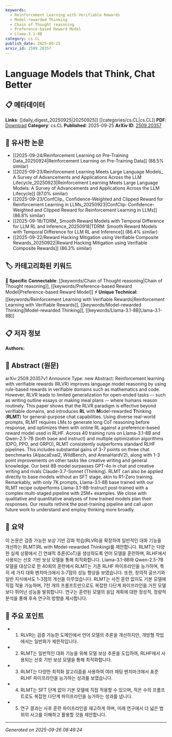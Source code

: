 ```yaml
---
keywords:
  - Reinforcement Learning with Verifiable Rewards
  - Model-rewarded Thinking
  - Chain of Thought reasoning
  - Preference-based Reward Model
  - Llama-3.1-8B
category: cs.CL
publish_date: 2025-09-25
arxiv_id: 2509.20357
---
```


<!-- KEYWORD_LINKING_METADATA:
{
  "processed_timestamp": "2025-09-26T08:49:24.680324",
  "vocabulary_version": "1.0",
  "selected_keywords": [
    "Reinforcement Learning with Verifiable Rewards",
    "Model-rewarded Thinking",
    "Chain of Thought reasoning",
    "Preference-based Reward Model",
    "Llama-3.1-8B"
  ],
  "rejected_keywords": [],
  "similarity_scores": {
    "Reinforcement Learning with Verifiable Rewards": 0.78,
    "Model-rewarded Thinking": 0.82,
    "Chain of Thought reasoning": 0.8,
    "Preference-based Reward Model": 0.77,
    "Llama-3.1-8B": 0.74
  },
  "extraction_method": "AI_prompt_based",
  "budget_applied": true,
  "candidates_json": {
    "candidates": [
      {
        "surface": "Reinforcement Learning with Verifiable Rewards",
        "canonical": "Reinforcement Learning with Verifiable Rewards",
        "aliases": [
          "RLVR"
        ],
        "category": "unique_technical",
        "rationale": "This concept is central to the paper's novel approach and offers a unique perspective on reinforcement learning.",
        "novelty_score": 0.75,
        "connectivity_score": 0.65,
        "specificity_score": 0.85,
        "link_intent_score": 0.78
      },
      {
        "surface": "Model-rewarded Thinking",
        "canonical": "Model-rewarded Thinking",
        "aliases": [
          "RLMT"
        ],
        "category": "unique_technical",
        "rationale": "Introduces a new paradigm that extends beyond verifiable domains, crucial for understanding the paper's contribution.",
        "novelty_score": 0.8,
        "connectivity_score": 0.7,
        "specificity_score": 0.88,
        "link_intent_score": 0.82
      },
      {
        "surface": "Chain of Thought reasoning",
        "canonical": "Chain of Thought reasoning",
        "aliases": [
          "CoT reasoning"
        ],
        "category": "specific_connectable",
        "rationale": "A key technique in enhancing language model reasoning, relevant to the broader NLP community.",
        "novelty_score": 0.55,
        "connectivity_score": 0.85,
        "specificity_score": 0.78,
        "link_intent_score": 0.8
      },
      {
        "surface": "Preference-based Reward Model",
        "canonical": "Preference-based Reward Model",
        "aliases": [],
        "category": "specific_connectable",
        "rationale": "Essential for understanding the optimization process in RLMT, connecting to reinforcement learning frameworks.",
        "novelty_score": 0.6,
        "connectivity_score": 0.82,
        "specificity_score": 0.75,
        "link_intent_score": 0.77
      },
      {
        "surface": "Llama-3.1-8B",
        "canonical": "Llama-3.1-8B",
        "aliases": [],
        "category": "unique_technical",
        "rationale": "Represents a specific model used in experiments, significant for contextualizing results.",
        "novelty_score": 0.7,
        "connectivity_score": 0.68,
        "specificity_score": 0.8,
        "link_intent_score": 0.74
      }
    ],
    "ban_list_suggestions": [
      "chat benchmarks",
      "training runs"
    ]
  },
  "decisions": [
    {
      "candidate_surface": "Reinforcement Learning with Verifiable Rewards",
      "resolved_canonical": "Reinforcement Learning with Verifiable Rewards",
      "decision": "linked",
      "scores": {
        "novelty": 0.75,
        "connectivity": 0.65,
        "specificity": 0.85,
        "link_intent": 0.78
      }
    },
    {
      "candidate_surface": "Model-rewarded Thinking",
      "resolved_canonical": "Model-rewarded Thinking",
      "decision": "linked",
      "scores": {
        "novelty": 0.8,
        "connectivity": 0.7,
        "specificity": 0.88,
        "link_intent": 0.82
      }
    },
    {
      "candidate_surface": "Chain of Thought reasoning",
      "resolved_canonical": "Chain of Thought reasoning",
      "decision": "linked",
      "scores": {
        "novelty": 0.55,
        "connectivity": 0.85,
        "specificity": 0.78,
        "link_intent": 0.8
      }
    },
    {
      "candidate_surface": "Preference-based Reward Model",
      "resolved_canonical": "Preference-based Reward Model",
      "decision": "linked",
      "scores": {
        "novelty": 0.6,
        "connectivity": 0.82,
        "specificity": 0.75,
        "link_intent": 0.77
      }
    },
    {
      "candidate_surface": "Llama-3.1-8B",
      "resolved_canonical": "Llama-3.1-8B",
      "decision": "linked",
      "scores": {
        "novelty": 0.7,
        "connectivity": 0.68,
        "specificity": 0.8,
        "link_intent": 0.74
      }
    }
  ]
}
-->

# Language Models that Think, Chat Better

## 📋 메타데이터

**Links**: [[daily_digest_20250925|20250925]] [[categories/cs.CL|cs.CL]]
**PDF**: [Download](https://arxiv.org/pdf/2509.20357.pdf)
**Category**: cs.CL
**Published**: 2025-09-25
**ArXiv ID**: [2509.20357](https://arxiv.org/abs/2509.20357)

## 🔗 유사한 논문
- [[2025-09-24/Reinforcement Learning on Pre-Training Data_20250924|Reinforcement Learning on Pre-Training Data]] (88.5% similar)
- [[2025-09-23/Reinforcement Learning Meets Large Language Models_ A Survey of Advancements and Applications Across the LLM Lifecycle_20250923|Reinforcement Learning Meets Large Language Models: A Survey of Advancements and Applications Across the LLM Lifecycle]] (87.0% similar)
- [[2025-09-23/ConfClip_ Confidence-Weighted and Clipped Reward for Reinforcement Learning in LLMs_20250923|ConfClip: Confidence-Weighted and Clipped Reward for Reinforcement Learning in LLMs]] (86.8% similar)
- [[2025-09-18/TDRM_ Smooth Reward Models with Temporal Difference for LLM RL and Inference_20250918|TDRM: Smooth Reward Models with Temporal Difference for LLM RL and Inference]] (86.4% similar)
- [[2025-09-22/Reward Hacking Mitigation using Verifiable Composite Rewards_20250922|Reward Hacking Mitigation using Verifiable Composite Rewards]] (86.3% similar)

## 🏷️ 카테고리화된 키워드
**🔗 Specific Connectable**: [[keywords/Chain of Thought reasoning|Chain of Thought reasoning]], [[keywords/Preference-based Reward Model|Preference-based Reward Model]]
**⚡ Unique Technical**: [[keywords/Reinforcement Learning with Verifiable Rewards|Reinforcement Learning with Verifiable Rewards]], [[keywords/Model-rewarded Thinking|Model-rewarded Thinking]], [[keywords/Llama-3.1-8B|Llama-3.1-8B]]

## 📋 저자 정보

**Authors:** 

## 📄 Abstract (원문)

arXiv:2509.20357v1 Announce Type: new 
Abstract: Reinforcement learning with verifiable rewards (RLVR) improves language model reasoning by using rule-based rewards in verifiable domains such as mathematics and code. However, RLVR leads to limited generalization for open-ended tasks -- such as writing outline essays or making meal plans -- where humans reason routinely. This paper shows that the RLVR paradigm is effective beyond verifiable domains, and introduces **RL** with **M**odel-rewarded **T**hinking (**RLMT**) for general-purpose chat capabilities. Using diverse real-world prompts, RLMT requires LMs to generate long CoT reasoning before response, and optimizes them with online RL against a preference-based reward model used in RLHF. Across 40 training runs on Llama-3.1-8B and Qwen-2.5-7B (both base and instruct) and multiple optimization algorithms (DPO, PPO, and GRPO), RLMT consistently outperforms standard RLHF pipelines. This includes substantial gains of 3-7 points on three chat benchmarks (AlpacaEval2, WildBench, and ArenaHardV2), along with 1-3 point improvements on other tasks like creative writing and general knowledge. Our best 8B model surpasses GPT-4o in chat and creative writing and rivals Claude-3.7-Sonnet (Thinking). RLMT can also be applied directly to base models without an SFT stage, akin to R1-Zero training. Remarkably, with only 7K prompts, Llama-3.1-8B base trained with our RLMT recipe outperforms Llama-3.1-8B-Instruct post-trained with a complex multi-staged pipeline with 25M+ examples. We close with qualitative and quantitative analyses of how trained models plan their responses. Our results rethink the post-training pipeline and call upon future work to understand and employ thinking more broadly.

## 📝 요약

이 논문은 검증 가능한 보상 기반 강화 학습(RLVR)을 확장하여 일반적인 대화 기능을 개선하는 RLMT(RL with Model-rewarded Thinking)를 제안합니다. RLMT는 다양한 실제 상황에서 긴 연쇄적 추론(CoT)을 생성하도록 언어 모델을 훈련하며, RLHF에서 사용되는 선호 기반 보상 모델을 통해 최적화합니다. Llama-3.1-8B와 Qwen-2.5-7B 모델을 대상으로 한 40회의 훈련에서 RLMT는 기존 RLHF 파이프라인을 능가하며, 특히 세 가지 대화 벤치마크에서 3-7점의 성능 향상을 보였습니다. 또한, 창의적 글쓰기와 일반 지식에서도 1-3점의 개선을 이루었습니다. RLMT는 사전 훈련 없이도 기본 모델에 직접 적용 가능하며, 7천 개의 프롬프트만으로도 복잡한 다단계 파이프라인을 거친 모델보다 뛰어난 성능을 발휘합니다. 연구는 훈련된 모델의 응답 계획에 대한 정성적, 정량적 분석을 통해 후속 연구의 방향을 제시합니다.

## 🎯 주요 포인트

- 1. RLVR는 검증 가능한 도메인에서 언어 모델의 추론을 개선하지만, 개방형 작업에서는 일반화가 제한적입니다.
- 2. RLMT는 일반적인 대화 기능을 위해 모델 보상 추론을 도입하여, RLHF에서 사용되는 선호 기반 보상 모델을 통해 최적화합니다.
- 3. RLMT는 다양한 최적화 알고리즘을 사용하여 여러 채팅 벤치마크에서 표준 RLHF 파이프라인을 능가하는 성과를 보였습니다.
- 4. RLMT는 SFT 단계 없이 기본 모델에 직접 적용할 수 있으며, 적은 수의 프롬프트로도 복잡한 다단계 파이프라인을 능가하는 성과를 냅니다.
- 5. 연구 결과는 사후 훈련 파이프라인을 재고하게 하며, 미래 연구에서 더 넓은 범위의 사고를 이해하고 활용할 것을 제안합니다.


---

*Generated on 2025-09-26 08:49:24*